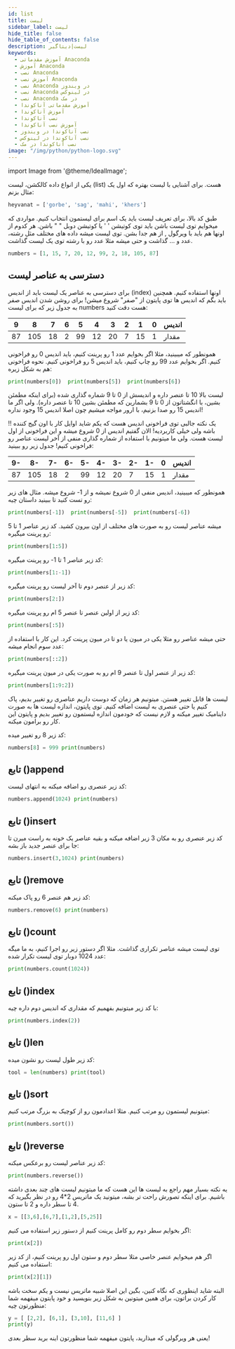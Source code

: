 ```yaml
---
id: list
title: لیست
sidebar_label: لیست
hide_title: false
hide_table_of_contents: false
description: لیست|دیتاگیر
keywords:
  - آموزش مقدماتی Anaconda
  - آموزش Anaconda
  - نصب Anaconda
  - آموزش نصب Anaconda
  - نصب Anaconda در ویندوز
  - نصب Anaconda در لینوکس
  - نصب Anaconda در مک
  - آموزش مقدماتی آناکوندا
  - آموزش آناکوندا
  - نصب آناکوندا
  - آموزش نصب آناکوندا
  - نصب آناکوندا در ویندوز
  - نصب آناکوندا در لینوکس
  - نصب آناکوندا در مک
image: "/img/python/python-logo.svg"
---
```


import Image from '@theme/IdealImage';

یکی از انواع داده کالکشن، لیست (list) هست. برای آشنایی با لیست بهتره که اول یک مثال بزنم:

```python
heyvanat = ['gorbe', 'sag', 'mahi', 'khers']
```

طبق کد بالا، برای تعریف لیست باید یک اسم برای لیستمون انتخاب کنیم. مواردی که میخوایم توی لیست باشن باید توی کوتیشن ' ' یا کوتیشن دوبل " " باشن. هر کدوم از اونها هم باید با ویرگول , از هم جدا بشن. توی لیست میشه داده های مختلف مثل رشته، عدد و ... گذاشت و حتی میشه مثلا عدد رو با رشته توی یک لیست گذاشت.

```python
numbers = [1, 15, 7, 20, 12, 99, 2, 18, 105, 87]
```

## **دسترسی به عناصر لیست**

برای دسترسی به عناصر یک لیست باید از اندیس (index) اونها استفاده کنیم. همچنین باید بگم که اندیس ها توی پایتون از "صفر" شروع میشن! برای روشن شدن اندیس صفر به جدول زیر که برای لیست numbers هست دقت کنید:

| 9   | 8   | 7   | 6   | 5   | 4   | 3   | 2   | 1   | 0   | اندیس |
| --- | --- | --- | --- | --- | --- | --- | --- | --- | --- | ----- |
| 87  | 105 | 18  | 2   | 99  | 12  | 20  | 7   | 15  | 1   | مقدار |

همونطور که میبینید، مثلا اگر بخوایم عدد 1 رو پرینت کنیم، باید اندیس 0 رو فراخونی کنیم. اگر بخوایم عدد 99 رو چاپ کنیم، باید اندیس 5 رو فراخونی کنیم. نحوه فراخونی هم به شکل زیره:

```python
print(numbers[0])  print(numbers[5])  print(numbers[6])
```

لیست بالا 10 تا عنصر داره و اندیسش از 0 تا 9 شماره گذاری شده (برای اینکه مطمئن بشین، با انگشتاتون از 0 تا 9 بشمارین که مطمئن بشین 10 تا عنصر داره). ولی اگر ما اندیس 15 رو صدا بزنیم، با ارور مواجه میشیم چون اصلا اندیس 15 وجود نداره!

!! یک نکته جالبی توی فراخونی اندیس هست که یکم شاید اوایل کار با اون گیج کننده باشه ولی خیلی کاربردیه! الان گفتیم اندیس از 0 شروع میشه و این فراخونی از اول لیست هست. ولی ما میتونیم با استفاده از شماره گذاری منفی از آخر لیست عناصر رو فراخونی کنیم! جدول زیر رو ببینید:

| 9-  | 8-  | 7-  | 6-  | 5-  | 4-  | 3-  | 2-  | 1-  | 0   | اندیس |
| --- | --- | --- | --- | --- | --- | --- | --- | --- | --- | ----- |
| 87  | 105 | 18  | 2   | 99  | 12  | 20  | 7   | 15  | 1   | مقدار |

همونطور که میبینید، اندیس منفی از 0 شروع نمیشه و از 1- شروع میشه. مثال های زیر رو تست کنید تا ببینید داستان چیه:

```python
print(numbers[-1])  print(numbers[-5])  print(numbers[-6])
```

میشه عناصر لیست رو به صورت های مختلف از اون بیرون کشید. کد زیر عناصر 1 تا 5 رو پرینت میگیره:

```python
print(numbers[1:5])
```

کد زیر عناصر 1 تا 1- رو پرینت میگیره:

```python
print(numbers[1:-1])
```

کد زیر از عنصر دوم تا آخر لیست رو پرینت میگیره:

```python
print(numbers[2:])
```

کد زیر از اولین عنصر تا عنصر 5 ام رو پرینت میگیره:

```python
print(numbers[:5])
```

حتی میشه عناصر رو مثلا یکی در میون یا دو تا در میون پرینت کرد. این کار با استفاده از عدد سوم انجام میشه:

```python
print(numbers[::2])
```

کد زیر از عنصر اول تا عنصر 9 ام رو به صورت یکی در میون پرینت میگیره:

```python
print(numbers[1:9:2])
```

لیست ها قابل تغییر هستن. میتونیم هر زمان که دوست داریم عناصری رو تغییر بدیم، پاک کنیم یا حتی عنصری به لیست اضافه کنیم. توی پایتون، اندازه لیست ها به صورت داینامیک تغییر میکنه و لازم نیست که خودمون اندازه لیستمون رو تغییر بدیم و پایتون این کار رو برامون میکنه.

کد زیر 8 رو تغییر میده:

```python
numbers[8] = 999 print(numbers)
```

## **تابع ()append**

کد زیر عنصری رو اضافه میکنه به انتهای لیست:

```python
numbers.append(1024) print(numbers)
```

## **تابع ()insert**

کد زیر عنصری رو به مکان 3 زیر اضافه میکنه و بقیه عناصر یک خونه به راست میرن تا جا برای عنصر جدید باز بشه:

```python
numbers.insert(3,1024) print(numbers)
```

## **تابع ()remove**

کد زیر هم عنصر 6 رو پاک میکنه:

```python
numbers.remove(6) print(numbers)
```

## **تابع ()count**

توی لیست میشه عناصر تکراری گذاشت. مثلا اگر دستور زیر رو اجرا کنیم، به ما میگه عدد 1024 دوبار توی لیست تکرار شده:

```python
print(numbers.count(1024))
```

## **تابع ()index**

با کد زیر میتونیم بفهمیم که مقداری که اندیس دوم داره چیه:

```python
print(numbers.index(2))
```

## **تابع ()len**

کد زیر طول لیست رو نشون میده:

```python
tool = len(numbers) print(tool)
```

## **تابع ()sort**

میتونیم لیستمون رو مرتب کنیم. مثلا اعدادمون رو از کوچیک به بزرگ مرتب کنیم:

```python
print(numbers.sort())
```

## **تابع ()reverse**

کد زیر عناصر لیست رو برعکس میکنه:

```python
print(numbers.reverse())
```

یه نکته بسیار مهم راجع به لیست ها این هست که ما میتونیم لیست های چند بعدی داشته باشیم. برای اینکه تصورش راحت تر بشه، میتونید یک ماتریس 2*4 رو در نظر بگیرید که 4 تا سطر داره و 2 تا ستون.

```python
x = [[3,6],[6,7],[1,2],[5,25]]
```

اگر بخوایم سطر دوم رو کامل پرینت کنیم از دستور زیر استفاده می کنیم:

```python
print(x[2])
```

اگر هم میخوایم عنصر خاصی مثلا سطر دوم و ستون اول رو پرینت کنیم، از کد زیر استفاده می کنیم:

```python
print(x[2][1])
```

البته شاید اینطوری که نگاه کنین، بگین این اصلا شبیه ماتریس نیست و یکم سخت باشه کار کردن براتون، برای همین میتونین به شکل زیر بنویسید و خود پایتون میفهمه شما منظورتون چیه:

```python
y = [ [2,2], [6,1], [3,10], [11,6] ]
print(y)
```

یعنی هر ویرگولی که میذارید، پایتون میفهمه شما منظورتون اینه برید سطر بعدی!
